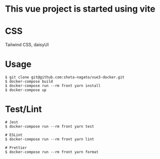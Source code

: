 # This vue project is started using vite

# CSS
Tailwind CSS, daisyUI

# Usage
```
$ git clone git@github.com:shota-nagato/vue3-docker.git
$ docker-compose build
$ docker-compose run --rm front yarn install
$ docker-compose up
```

# Test/Lint
```
# Jest
$ docker-compose run --rm front yarn test

# ESLint
$ docker-compose run --rm front yarn lint

# Prettier
$ docker-compose run --rm front yarn format
```